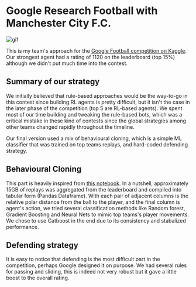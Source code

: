 # Google Research Football with Manchester City F.C.

![gif]()

This is my team's approach for the [Google Football competition on Kaggle](https://www.kaggle.com/c/google-football/overview). Our strongest agent had a rating of 1120 on the leaderboard (top 15%) although we didn't put much time into the contest.

## Summary of our strategy

We initially believed that rule-based approaches would be the way-to-go in this contest since building RL agents is pretty difficult, but it isn't the case in the later phase of the competition (top 5 are RL-based agents). We spent most of our time building and tweaking the rule-based bots, which was a critical mistake in these kind of contests since the global strategies among other teams changed rapidly throughout the timeline. 

Our final version used a mix of behavioural cloning, which is a simple ML classifier that was trained on top teams replays, and hard-coded defending strategy.

## Behavioural Cloning

This part is heavily inspired from [this notebook](https://www.kaggle.com/mlconsult/1149-ish-bot-rl-approximation). In a nutshell, approximately 15GB of replays was aggregated from the leaderboard and compiled into tabular form (Pandas Dataframe). With each pair of adjacent columns is the relative polar distance from the ball to the player, and the final column is agent's action, we tried several classification methods like Random forest, Gradient Boosting and Neural Nets to mimic top teams's player movements. We chose to use Catboost in the end due to its consistency and stabalized performance. 

## Defending strategy

It is easy to notice that defending is the most difficult part in the competition, perhaps Google designed it on purpose. We had several rules for passing and sliding, this is indeed not very robust but it gave a little boost to the overall rating. 
